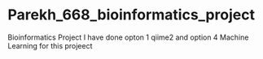 # Parekh_668_bioinformatics_project
Bioinformatics Project
I have done opton 1 qiime2 and option 4 Machine Learning for this projeect 
